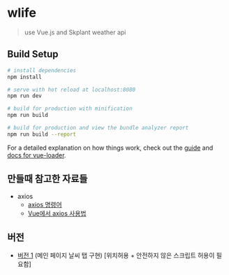 # wlife

> use Vue.js and Skplant weather api

## Build Setup

``` bash
# install dependencies
npm install

# serve with hot reload at localhost:8080
npm run dev

# build for production with minification
npm run build

# build for production and view the bundle analyzer report
npm run build --report
```

For a detailed explanation on how things work, check out the [guide](http://vuejs-templates.github.io/webpack/) and [docs for vue-loader](http://vuejs.github.io/vue-loader).



 만들때 참고한 자료들
 ----------
* axios
    * [axios 명령어](https://wpsn-axios-example.glitch.me/)
    * [Vue에서 axios 사용법](http://vuejs.kr/update/2017/01/04/http-request-with-axios/)


버전
------
* [버전 1](https://backgwangm.github.io/WLife/ver.1/) (메인 페이지 날씨 탭 구현) [위치허용 + 안전하지 않은 스크립트 허용이 필요함]